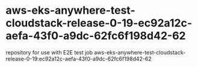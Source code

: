 # aws-eks-anywhere-test-cloudstack-release-0-19-ec92a12c-aefa-43f0-a9dc-62fc6f198d42-62
repository for use with E2E test job aws-eks-anywhere-test-cloudstack-release-0-19:ec92a12c-aefa-43f0-a9dc-62fc6f198d42-62
